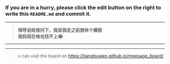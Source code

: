 ### If you are in a hurry, please click the edit button on the right to write this `README.md` and commit it.
  
---
> **领导说给我问下，我说我走之前想休个婚假**  
> **我妈现在啥也找不上😂**
---  
***
> u can visit the board on <https://liangbuwen.github.io/meesage_board/>    
